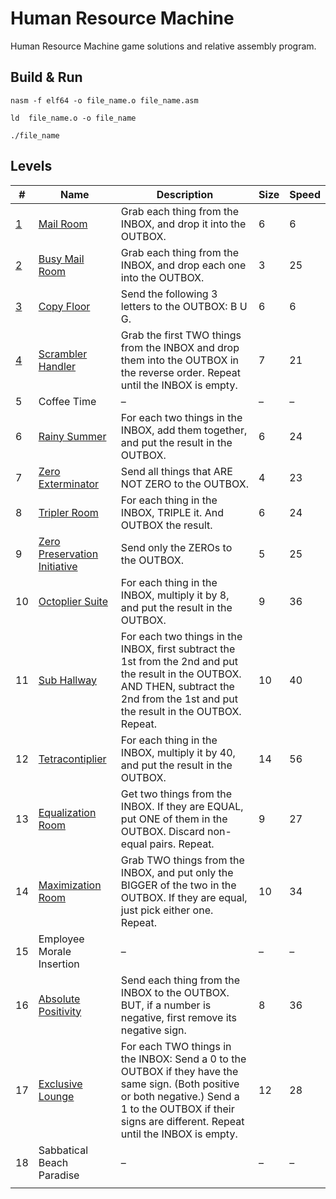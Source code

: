 # Human Resource Machine
Human Resource Machine game solutions and relative assembly program.

## Build & Run
```
nasm -f elf64 -o file_name.o file_name.asm
```
```
ld  file_name.o -o file_name
```
```
./file_name
```

## Levels
| # | Name | Description | Size | Speed |
| --- | --- | --- | --- | --- |
| [1](01-MailRoom/01.asm) | [Mail Room](01-MailRoom/MailRoom.asm) | Grab each thing from the INBOX, and drop it into the OUTBOX. | 6 | 6 |
| [2](02-BusyMailRoom/02.asm) | [Busy Mail Room](02-BusyMailRoom/BusyMailRoom.asm) | Grab each thing from the INBOX, and drop each one into the OUTBOX. | 3 | 25 |
| [3](03-CopyFloor/03.asm) | [Copy Floor](03-CopyFloor/CopyFloor.asm) | Send the following 3 letters to the OUTBOX: B U G. | 6 | 6 |
| [4](04-ScramblerHandler/04.asm) | [Scrambler Handler](04-ScramblerHandler/ScramblerHandler.asm) | Grab the first TWO things from the INBOX and drop them into the OUTBOX in the reverse order. Repeat until the INBOX is empty. | 7 | 21 |
| 5 | Coffee Time | &ndash; | &ndash; | &ndash; |
| 6 | [Rainy Summer](06-RainySummer/RainySummer.asm) | For each two things in the INBOX, add them together, and put the result in the OUTBOX. | 6 | 24 |
| 7 | [Zero Exterminator](07-ZeroExterminator/ZeroExterminator.asm) | Send all things that ARE NOT ZERO to the OUTBOX. | 4 | 23 |
| 8 | [Tripler Room](08-TriplerRoom/TriplerRoom.asm) | For each thing in the INBOX, TRIPLE it. And OUTBOX the result. | 6 | 24 |
| 9 | [Zero Preservation Initiative](09-ZeroPreservationInitiative/ZeroPreservationInitiative.asm) | Send only the ZEROs to the OUTBOX. | 5 | 25 |
| 10 | [Octoplier Suite](10-OctoplierSuite/OctoplierSuite.asm) | For each thing in the INBOX, multiply it by 8, and put the result in the OUTBOX. | 9 | 36 |
| 11 | [Sub Hallway](11-SubHallway/SubHallway.asm) | For each two things in the INBOX, first subtract the 1st from the 2nd and put the result in the OUTBOX. AND THEN, subtract the 2nd from the 1st and put the result in the OUTBOX. Repeat. | 10 | 40 |
| 12 | [Tetracontiplier](12-Tetracontiplier/Tetracontiplier.asm) | For each thing in the INBOX, multiply it by 40, and put the result in the OUTBOX. | 14 | 56 |
| 13 | [Equalization Room](13-EqualizationRoom/EqualizationRoom.asm) | Get two things from the INBOX. If they are EQUAL, put ONE of them in the OUTBOX. Discard non-equal pairs. Repeat. | 9 | 27 |
| 14 | [Maximization Room](14-MaximizationRoom/MaximizationRoom.asm) | Grab TWO things from the INBOX, and put only the BIGGER of the two in the OUTBOX. If they are equal, just pick either one. Repeat. | 10 | 34 |
| 15 | Employee Morale Insertion | &ndash; | &ndash; | &ndash; |
| 16 | [Absolute Positivity](16-AbsolutePositivity/AbsolutePositivity.asm) | Send each thing from the INBOX to the OUTBOX. BUT, if a number is negative, first remove its negative sign. | 8 | 36 |
| 17 | [Exclusive Lounge](17-ExclusiveLounge/ExclusiveLounge.asm) | For each TWO things in the INBOX: Send a 0 to the OUTBOX if they have the same sign. (Both positive or both negative.) Send a 1 to the OUTBOX if their signs are different. Repeat until the INBOX is empty. | 12 | 28 |
| 18 | Sabbatical Beach Paradise | &ndash; | &ndash; | &ndash; |
|  |  |  |  |  |
